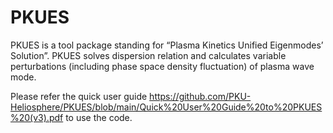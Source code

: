 # PKUES
PKUES is a tool package standing for “Plasma Kinetics Unified Eigenmodes’ Solution”. PKUES solves dispersion relation and calculates variable perturbations (including phase space density fluctuation) of plasma wave mode.

Please refer the quick user guide
https://github.com/PKU-Heliosphere/PKUES/blob/main/Quick%20User%20Guide%20to%20PKUES%20(v3).pdf
to use the code.
